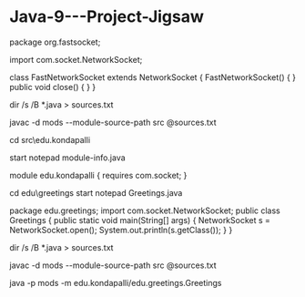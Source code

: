 # Java-9---Project-Jigsaw


package org.fastsocket;

import com.socket.NetworkSocket;

class FastNetworkSocket extends NetworkSocket {
	FastNetworkSocket() { }
	public void close() { }
}

dir /s /B *.java > sources.txt

javac -d mods --module-source-path src @sources.txt

cd src\edu.kondapalli

start notepad module-info.java

module edu.kondapalli {
	requires com.socket;
}

cd edu\greetings 
start notepad Greetings.java

package edu.greetings;
import com.socket.NetworkSocket;
public class Greetings {
	public static void main(String[] args) {
		NetworkSocket s = NetworkSocket.open();
        System.out.println(s.getClass());
	}
}

dir /s /B *.java > sources.txt

javac -d mods --module-source-path src @sources.txt

java -p mods -m edu.kondapalli/edu.greetings.Greetings

